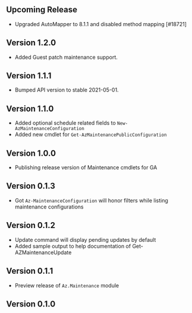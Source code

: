 <!--
    Please leave this section at the top of the change log.

    Changes for the upcoming release should go under the section titled "Upcoming Release", and should adhere to the following format:

    ## Upcoming Release
    * Overview of change #1
        - Additional information about change #1
    * Overview of change #2
        - Additional information about change #2
        - Additional information about change #2
    * Overview of change #3
    * Overview of change #4
        - Additional information about change #4

    ## YYYY.MM.DD - Version X.Y.Z (Previous Release)
    * Overview of change #1
        - Additional information about change #1
-->

## Upcoming Release
* Upgraded AutoMapper to 8.1.1 and disabled method mapping [#18721]

## Version 1.2.0
* Added Guest patch maintenance support.

## Version 1.1.1
* Bumped API version to stable 2021-05-01.

## Version 1.1.0
* Added optional schedule related fields to `New-AzMaintenanceConfiguration`
* Added new cmdlet for `Get-AzMaintenancePublicConfiguration`

## Version 1.0.0
* Publishing release version of Maintenance cmdlets for GA

## Version 0.1.3
* Got `Az-MaintenanceConfiguration` will honor filters while listing maintenance configurations

## Version 0.1.2
* Update command will display pending updates by default
* Added sample output to help documentation of Get-AZMaintenanceUpdate

## Version 0.1.1
* Preview release of `Az.Maintenance` module

## Version 0.1.0

